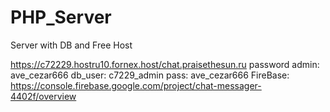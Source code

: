 # PHP_Server
Server with DB and Free Host

https://c72229.hostru10.fornex.host/chat.praisethesun.ru
password admin: ave_cezar666
db_user: c7229_admin pass: ave_cezar666
FireBase: https://console.firebase.google.com/project/chat-messager-4402f/overview
